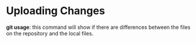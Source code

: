 # Uploading Changes


**git usage**: this command will show if there are differences between the files on the repository and the local files.


